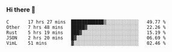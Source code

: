 ### Hi there 👋

<!--
**WShiBin/WShiBin** is a ✨ _special_ ✨ repository because its `README.md` (this file) appears on your GitHub profile.

Here are some ideas to get you started:

- 🔭 I’m currently working on ...
- 🌱 I’m currently learning ...
- 👯 I’m looking to collaborate on ...
- 🤔 I’m looking for help with ...
- 💬 Ask me about ...
- 📫 How to reach me: ...
- 😄 Pronouns: ...
- ⚡ Fun fact: ...
-->

<!--START_SECTION:waka-->
```text
C       17 hrs 27 mins  ████████████▒░░░░░░░░░░░░   49.77 % 
Other   7 hrs 48 mins   █████▓░░░░░░░░░░░░░░░░░░░   22.26 % 
Rust    5 hrs 19 mins   ███▓░░░░░░░░░░░░░░░░░░░░░   15.19 % 
JSON    2 hrs 20 mins   █▓░░░░░░░░░░░░░░░░░░░░░░░   06.69 % 
VimL    51 mins         ▓░░░░░░░░░░░░░░░░░░░░░░░░   02.46 % 
```
<!--END_SECTION:waka-->
